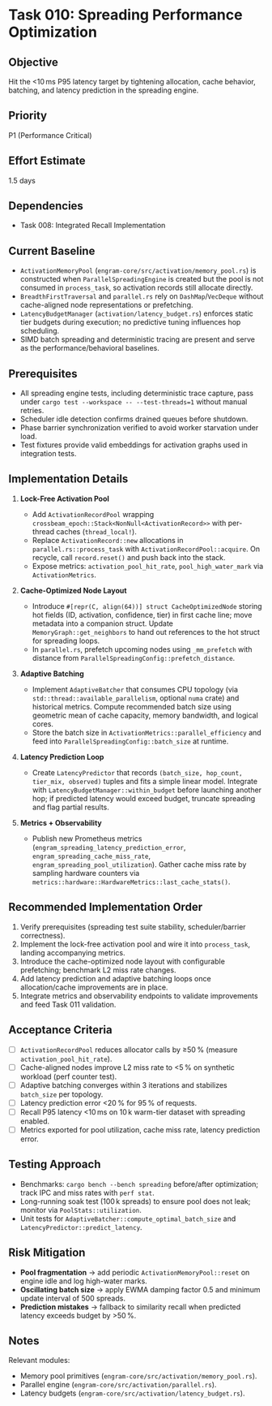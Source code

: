 # Task 010: Spreading Performance Optimization

## Objective
Hit the <10 ms P95 latency target by tightening allocation, cache behavior, batching, and latency prediction in the spreading engine.

## Priority
P1 (Performance Critical)

## Effort Estimate
1.5 days

## Dependencies
- Task 008: Integrated Recall Implementation

## Current Baseline
- `ActivationMemoryPool` (`engram-core/src/activation/memory_pool.rs`) is constructed when `ParallelSpreadingEngine` is created but the pool is not consumed in `process_task`, so activation records still allocate directly.
- `BreadthFirstTraversal` and `parallel.rs` rely on `DashMap`/`VecDeque` without cache-aligned node representations or prefetching.
- `LatencyBudgetManager` (`activation/latency_budget.rs`) enforces static tier budgets during execution; no predictive tuning influences hop scheduling.
- SIMD batch spreading and deterministic tracing are present and serve as the performance/behavioral baselines.

## Prerequisites
- All spreading engine tests, including deterministic trace capture, pass under `cargo test --workspace -- --test-threads=1` without manual retries.
- Scheduler idle detection confirms drained queues before shutdown.
- Phase barrier synchronization verified to avoid worker starvation under load.
- Test fixtures provide valid embeddings for activation graphs used in integration tests.

## Implementation Details
1. **Lock-Free Activation Pool**
   - Add `ActivationRecordPool` wrapping `crossbeam_epoch::Stack<NonNull<ActivationRecord>>` with per-thread caches (`thread_local!`).
   - Replace `ActivationRecord::new` allocations in `parallel.rs::process_task` with `ActivationRecordPool::acquire`. On recycle, call `record.reset()` and push back into the stack.
   - Expose metrics: `activation_pool_hit_rate`, `pool_high_water_mark` via `ActivationMetrics`.

2. **Cache-Optimized Node Layout**
   - Introduce `#[repr(C, align(64))] struct CacheOptimizedNode` storing hot fields (ID, activation, confidence, tier) in first cache line; move metadata into a companion struct. Update `MemoryGraph::get_neighbors` to hand out references to the hot struct for spreading loops.
   - In `parallel.rs`, prefetch upcoming nodes using `_mm_prefetch` with distance from `ParallelSpreadingConfig::prefetch_distance`.

3. **Adaptive Batching**
   - Implement `AdaptiveBatcher` that consumes CPU topology (via `std::thread::available_parallelism`, optional `numa` crate) and historical metrics. Compute recommended batch size using geometric mean of cache capacity, memory bandwidth, and logical cores.
   - Store the batch size in `ActivationMetrics::parallel_efficiency` and feed into `ParallelSpreadingConfig::batch_size` at runtime.

4. **Latency Prediction Loop**
   - Create `LatencyPredictor` that records `(batch_size, hop_count, tier_mix, observed)` tuples and fits a simple linear model. Integrate with `LatencyBudgetManager::within_budget` before launching another hop; if predicted latency would exceed budget, truncate spreading and flag partial results.

5. **Metrics + Observability**
   - Publish new Prometheus metrics (`engram_spreading_latency_prediction_error`, `engram_spreading_cache_miss_rate`, `engram_spreading_pool_utilization`). Gather cache miss rate by sampling hardware counters via `metrics::hardware::HardwareMetrics::last_cache_stats()`.

## Recommended Implementation Order
1. Verify prerequisites (spreading test suite stability, scheduler/barrier correctness).
2. Implement the lock-free activation pool and wire it into `process_task`, landing accompanying metrics.
3. Introduce the cache-optimized node layout with configurable prefetching; benchmark L2 miss rate changes.
4. Add latency prediction and adaptive batching loops once allocation/cache improvements are in place.
5. Integrate metrics and observability endpoints to validate improvements and feed Task 011 validation.

## Acceptance Criteria
- [ ] `ActivationRecordPool` reduces allocator calls by ≥50 % (measure `activation_pool_hit_rate`).
- [ ] Cache-aligned nodes improve L2 miss rate to <5 % on synthetic workload (perf counter test).
- [ ] Adaptive batching converges within 3 iterations and stabilizes `batch_size` per topology.
- [ ] Latency prediction error <20 % for 95 % of requests.
- [ ] Recall P95 latency <10 ms on 10 k warm-tier dataset with spreading enabled.
- [ ] Metrics exported for pool utilization, cache miss rate, latency prediction error.

## Testing Approach
- Benchmarks: `cargo bench --bench spreading` before/after optimization; track IPC and miss rates with `perf stat`.
- Long-running soak test (100 k spreads) to ensure pool does not leak; monitor via `PoolStats::utilization`.
- Unit tests for `AdaptiveBatcher::compute_optimal_batch_size` and `LatencyPredictor::predict_latency`.

## Risk Mitigation
- **Pool fragmentation** → add periodic `ActivationMemoryPool::reset` on engine idle and log high-water marks.
- **Oscillating batch size** → apply EWMA damping factor 0.5 and minimum update interval of 500 spreads.
- **Prediction mistakes** → fallback to similarity recall when predicted latency exceeds budget by >50 %.

## Notes
Relevant modules:
- Memory pool primitives (`engram-core/src/activation/memory_pool.rs`).
- Parallel engine (`engram-core/src/activation/parallel.rs`).
- Latency budgets (`engram-core/src/activation/latency_budget.rs`).

